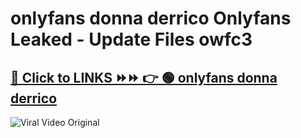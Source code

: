
 # onlyfans donna derrico Onlyfans Leaked - Update Files owfc3

## <h2><a href="https://clipsfans.com/onlyfans_donna_derrico&ref=git">🔗 Click to LINKS ⏩⏩ 👉 🟢 onlyfans donna derrico </a></h2>

<a href="https://clipsfans.com/onlyfans_donna_derrico&ref=git" rel="nofollow" data-target="animated-image.originalLink"><img src="https://i.ibb.co.com/xMMVF88/686577567.gif" alt="Viral Video Original" style="max-width: 100%; display: inline-block;" data-target="animated-image.originalImage"></a>

